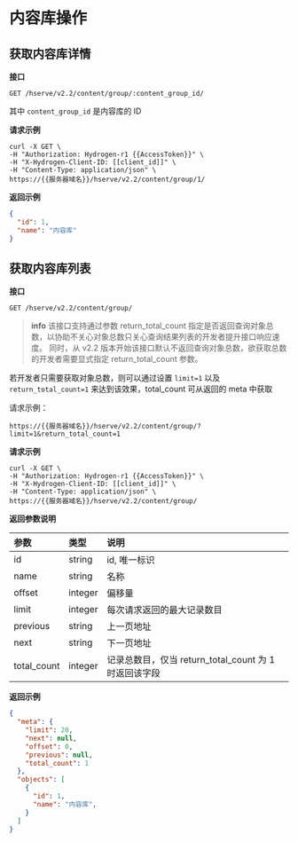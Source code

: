 # 内容库操作

## 获取内容库详情

**接口**

`GET /hserve/v2.2/content/group/:content_group_id/`

其中 `content_group_id` 是内容库的 ID

**请求示例**

```shell
curl -X GET \
-H "Authorization: Hydrogen-r1 {{AccessToken}}" \
-H "X-Hydrogen-Client-ID: [[client_id]]" \
-H "Content-Type: application/json" \
https://{{服务器域名}}/hserve/v2.2/content/group/1/
```

**返回示例**

```json
{
  "id": 1,
  "name": "内容库"
}
```

## 获取内容库列表

**接口**

`GET /hserve/v2.2/content/group/`

> **info**
> 该接口支持通过参数 return_total_count 指定是否返回查询对象总数，以协助不关心对象总数只关心查询结果列表的开发者提升接口响应速度。
同时，从 v2.2 版本开始该接口默认不返回查询对象总数，欲获取总数的开发者需要显式指定 return_total_count 参数。

若开发者只需要获取对象总数，则可以通过设置 `limit=1` 以及 `return_total_count=1` 来达到该效果，total_count 可从返回的 meta 中获取

请求示例：

```
https://{{服务器域名}}/hserve/v2.2/content/group/?limit=1&return_total_count=1
``` 

**请求示例**

```shell
curl -X GET \
-H "Authorization: Hydrogen-r1 {{AccessToken}}" \
-H "X-Hydrogen-Client-ID: [[client_id]]" \
-H "Content-Type: application/json" \
https://{{服务器域名}}/hserve/v2.2/content/group/
```

**返回参数说明**

| 参数              | 类型      | 说明                       |
| :--------------- | :-------  | :-----------------------  |
| id               |  string   | id, 唯一标识               |
| name             |  string   |  名称                     |
| offset           |  integer  |  偏移量                    |
| limit            |  integer  |  每次请求返回的最大记录数目    |
| previous         |  string   |  上一页地址                 |
| next             |  string   |  下一页地址                 |
| total_count      |  integer  |  记录总数目，仅当 return_total_count 为 1 时返回该字段                 |


**返回示例**

```json
{
  "meta": {
    "limit": 20,
    "next": null,
    "offset": 0,
    "previous": null,
    "total_count": 1
  },
  "objects": [
    {
      "id": 1,
      "name": "内容库",
    }
  ]
}
```

